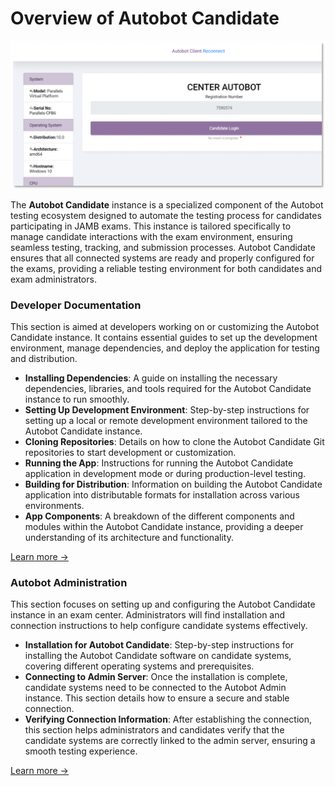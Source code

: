 # Overview of Autobot Candidate

![Candidate App](/img/autobot-canditate-screenshot.png)


The **Autobot Candidate** instance is a specialized component of the Autobot testing ecosystem designed to automate the testing process for candidates participating in JAMB exams. This instance is tailored specifically to manage candidate interactions with the exam environment, ensuring seamless testing, tracking, and submission processes. Autobot Candidate ensures that all connected systems are ready and properly configured for the exams, providing a reliable testing environment for both candidates and exam administrators.

### Developer Documentation

This section is aimed at developers working on or customizing the Autobot Candidate instance. It contains essential guides to set up the development environment, manage dependencies, and deploy the application for testing and distribution.

- **Installing Dependencies**: A guide on installing the necessary dependencies, libraries, and tools required for the Autobot Candidate instance to run smoothly.
- **Setting Up Development Environment**: Step-by-step instructions for setting up a local or remote development environment tailored to the Autobot Candidate instance.
- **Cloning Repositories**: Details on how to clone the Autobot Candidate Git repositories to start development or customization.
- **Running the App**: Instructions for running the Autobot Candidate application in development mode or during production-level testing.
- **Building for Distribution**: Information on building the Autobot Candidate application into distributable formats for installation across various environments.
- **App Components**: A breakdown of the different components and modules within the Autobot Candidate instance, providing a deeper understanding of its architecture and functionality.

[Learn more ->](overview)

### Autobot Administration

This section focuses on setting up and configuring the Autobot Candidate instance in an exam center. Administrators will find installation and connection instructions to help configure candidate systems effectively.

- **Installation for Autobot Candidate**: Step-by-step instructions for installing the Autobot Candidate software on candidate systems, covering different operating systems and prerequisites.
- **Connecting to Admin Server**: Once the installation is complete, candidate systems need to be connected to the Autobot Admin instance. This section details how to ensure a secure and stable connection.
- **Verifying Connection Information**: After establishing the connection, this section helps administrators and candidates verify that the candidate systems are correctly linked to the admin server, ensuring a smooth testing experience.

[Learn more ->](overview)